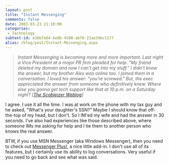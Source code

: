 ```yaml
---
layout: post
title: "Instant Messenging"
comments: false
date: 2003-03-23 21:19:00
categories:
 - Technology
subtext-id: e36bfe64-6e8b-4508-abf6-22ae34bc1177
alias: /blog/post/Instant-Messenging.aspx
---
```



> _Instant Messenging is becoming more and more important. Last night a Vice President at a major PR firm pleaded for help. "My friend deleted my domain and now I can't get into my stuff." I didn't know the answer, but my brother Alex was online too. I joined them in a conversation. I loved his answer: "you're screwed." But, the exec appreciated the answer from someone who definitively knew. Where else you gonna get tech support like that at 10 p.m. on a Saturday night? [_[_The Scobleizer Weblog_](http://radio.weblogs.com/0001011/)_]_

I agree. I use it all the time. I was at work on the phone with my tax guy and he asked, "What's your daughter's SSN?" Maybe I should know that off-the-top of my head, but I don't. So I IM'ed my wife and had the answer in 30 seconds. I've also had experiences like those described above, where someone IMs me asking for help and I tie them to another person who knows the real answer.

BTW, if you use MSN Messenger (aka Windows Messenger), then you need to check out [Messenger Plus!](http://msgplus.patchou.com/), a nice little add-in. I don't use all of its features, but I certainly use its ability to log conversations. Very useful if you need to go back and see what was said.
